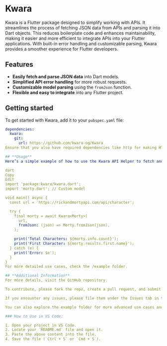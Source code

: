 <!--
This README describes the package. If you publish this package to pub.dev,
this README's contents appear on the landing page for your package.

For information about how to write a good package README, see the guide for
[writing package pages](https://dart.dev/tools/pub/writing-package-pages).

For general information about developing packages, see the Dart guide for
[creating packages](https://dart.dev/guides/libraries/create-packages)
and the Flutter guide for
[developing packages and plugins](https://flutter.dev/to/develop-packages).
-->

# Kwara

Kwara is a Flutter package designed to simplify working with APIs. It streamlines the process of fetching JSON data from APIs and parsing it into Dart objects. This reduces boilerplate code and enhances maintainability, making it easier and more efficient to integrate APIs into your Flutter applications. With built-in error handling and customizable parsing, Kwara provides a smoother experience for Flutter developers.

## Features

- **Easily fetch and parse JSON data** into Dart models.
- **Simplified API error handling** for more robust requests.
- **Customizable model parsing** using the `fromJson` function.
- **Flexible and easy to integrate** into any Flutter project.

## Getting started

To get started with Kwara, add it to your `pubspec.yaml` file:

```yaml
dependencies:
  kwara:
    git:
      url: https://github.com/kwara-og/Kwara
Ensure that you also have required dependencies like http for making HTTP requests.

## **Usage**
Here’s a simple example of how to use the Kwara API Helper to fetch and parse data from an API:

dart
Copy
Edit
import 'package:kwara/kwara.dart';
import 'morty.dart'; // Custom model

void main() async {
  const url = 'https://rickandmortyapi.com/api/character';

  try {
    final morty = await Kwara<Morty>(
      url,
      fromJson: (json) => Morty.fromJson(json),
    );

    print('Total Characters: ${morty.info.count}');
    print('First Character: ${morty.results.first.name}');
  } catch (e) {
    print('Error: $e');
  }
}
For more detailed use cases, check the /example folder.

## **Additional Information**
For more details, visit the GitHub repository.

To contribute, please fork the repo, create a pull request, and submit your changes.

If you encounter any issues, please file them under the Issues tab in the GitHub repository.

You can also explore the example folder for more advanced use cases and samples.

### How to Use in VS Code:

1. Open your project in VS Code.
2. Locate your `README.md` file and open it.
3. Paste the above content into the file.
4. Save the file (`Ctrl + S` or `Cmd + S`).